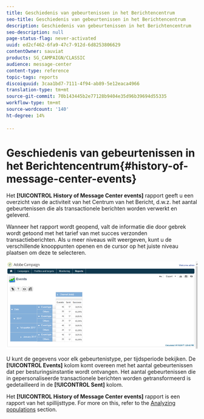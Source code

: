 ```yaml
---
title: Geschiedenis van gebeurtenissen in het Berichtencentrum
seo-title: Geschiedenis van gebeurtenissen in het Berichtencentrum
description: Geschiedenis van gebeurtenissen in het Berichtencentrum
seo-description: null
page-status-flag: never-activated
uuid: ed2cf462-6fa9-47c7-912d-6d8253806629
contentOwner: sauviat
products: SG_CAMPAIGN/CLASSIC
audience: message-center
content-type: reference
topic-tags: reports
discoiquuid: 3caa1bd7-7111-4f94-ab89-5e12eaca4966
translation-type: tm+mt
source-git-commit: 70b143445b2e77128b9404e35d96b39694d55335
workflow-type: tm+mt
source-wordcount: '140'
ht-degree: 14%

---
```



# Geschiedenis van gebeurtenissen in het Berichtencentrum{#history-of-message-center-events}

Het **[!UICONTROL History of Message Center events]** rapport geeft u een overzicht van de activiteit van het Centrum van het Bericht, d.w.z. het aantal gebeurtenissen die als transactionele berichten worden verwerkt en geleverd.

Wanneer het rapport wordt geopend, valt de informatie die door gebrek wordt getoond met het tarief van met succes verzonden transactieberichten. Als u meer niveaus wilt weergeven, kunt u de verschillende knooppunten openen en de cursor op het juiste niveau plaatsen om deze te selecteren.

![](assets/messagecenter_reporting_001.png)

U kunt de gegevens voor elk gebeurtenistype, per tijdsperiode bekijken. De **[!UICONTROL Events]** kolom komt overeen met het aantal gebeurtenissen dat per besturingsinstantie wordt ontvangen. Het aantal gebeurtenissen die in gepersonaliseerde transactionele berichten worden getransformeerd is gedetailleerd in de **[!UICONTROL Sent]** kolom.

Het **[!UICONTROL History of Message Center events]** rapport is een rapport van het spillijsttype. For more on this, refer to the [Analyzing populations](../../reporting/using/about-descriptive-analysis.md) section.
